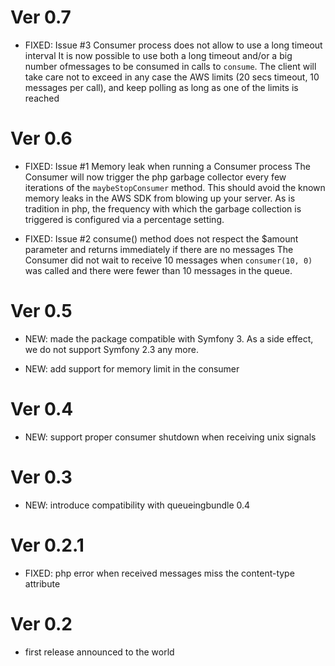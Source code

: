 # Ver 0.7

* FIXED: Issue #3 Consumer process does not allow to use a long timeout interval
    It is now possible to use both a long timeout and/or a big number ofmessages to be consumed in calls to `consume`.
    The client will take care not to exceed in any case the AWS limits (20 secs timeout, 10 messages per call), and
    keep polling as long as one of the limits is reached

# Ver 0.6

* FIXED: Issue #1 Memory leak when running a Consumer process
    The Consumer will now trigger the php garbage collector every few iterations of the `maybeStopConsumer` method.
    This should avoid the known memory leaks in the AWS SDK from blowing up your server.
    As is tradition in php, the frequency with which the garbage collection is triggered is configured via a percentage
    setting. 

* FIXED: Issue #2 consume() method does not respect the $amount parameter and returns immediately if there are no messages
    The Consumer did not wait to receive 10 messages when `consumer(10, 0)` was called and there were fewer than 10
    messages in the queue.


# Ver 0.5

* NEW: made the package compatible with Symfony 3. As a side effect, we do not support Symfony 2.3 any more.

* NEW: add support for memory limit in the consumer


# Ver 0.4

* NEW: support proper consumer shutdown when receiving unix signals


# Ver 0.3

* NEW: introduce compatibility with queueingbundle 0.4


# Ver 0.2.1

* FIXED: php error when received messages miss the content-type attribute


# Ver 0.2

* first release announced to the world

